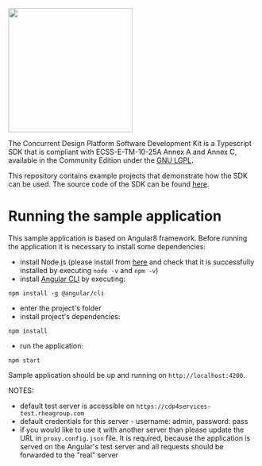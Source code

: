 <img src="https://github.com/RHEAGROUP/CDP4-SDK-Community-Edition/raw/master/CDP-Community-Edition.png" width="250">

The Concurrent Design Platform Software Development Kit is a Typescript SDK that is compliant with ECSS-E-TM-10-25A Annex A and Annex C, available in the Community Edition under the [GNU LGPL](https://www.gnu.org/licenses/lgpl-3.0.en.html).

This repository contains example projects that demonstrate how the SDK can be used.
The source code of the SDK can be found [here](https://github.com/RHEAGROUP/CDP4-SDKTs-Community-Edition).

# Running the sample application
This sample application is based on Angular8 framework. Before running the application it is necessary to install some dependencies:
* install Node.js (please install from [here](https://nodejs.org/en/download/) and check that it is successfully installed by executing `node -v` and `npm -v`)
* install [Angular CLI](https://cli.angular.io/) by executing:

`npm install -g @angular/cli`

* enter the project's folder
* install project's dependencies:

`npm install`

* run the application:

`npm start`

Sample application should be up and running on `http://localhost:4200`.

NOTES:
* default test server is accessible on `https://cdp4services-test.rheagroup.com`
* default credentials for this server - username: admin, password: pass
* if you would like to use it with another server than please update the URL in `proxy.config.json` file. 
It is required, because the application is served on the Angular's test server and all requests should be forwarded
to the "real" server
